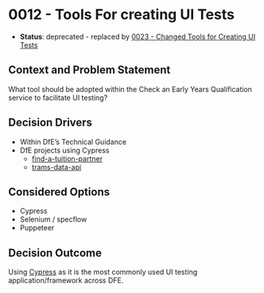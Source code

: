 # 0012 - Tools For creating UI Tests

* **Status**: deprecated - replaced by [0023 - Changed Tools for Creating UI Tests](./0023-changed-tools-for-creating-ui-tests.md)

## Context and Problem Statement

What tool should be adopted within the Check an Early Years Qualification service to facilitate UI testing?

## Decision Drivers

* Within DfE’s Technical Guidance
* DfE projects using Cypress
  * [find-a-tuition-partner](https://github.com/DFE-Digital/find-a-tuition-partner)
  * [trams-data-api](https://github.com/DFE-Digital/trams-data-api)
  
## Considered Options

* Cypress
* Selenium / specflow
* Puppeteer

## Decision Outcome

Using [Cypress](https://cypress.io) as it is the most commonly used UI testing application/framework across DFE.
